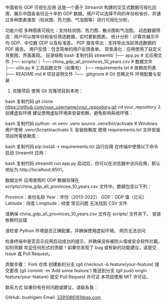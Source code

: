 中国省份 GDP 可视化应用
这是一个基于 Streamlit 构建的交互式数据可视化应用，展示中国各省份近十年的 GDP 数据。用户可以选择不同的年份和省份，并通过多种图表类型（柱状图、热力图、气泡图等）进行可视化分析。

功能介绍
多种图表可视化：支持柱状图、热力图、散点图和气泡图。
动态数据筛选：用户可以按年份和省份筛选数据，实时更新图表。
统计分析：计算并展示平均 GDP、中位数 GDP 以及标准差。
PDF 报告导出：支持导出当前筛选数据的 PDF 报告。
用户反馈：包含简单的用户反馈表单。
背景美化：应用使用了自定义背景图，界面美观。
目录结构
bash
复制代码
streamlit/
├── app.py                        # 主应用文件
├── scripts/
│   └── china_gdp_all_provinces_10_years.csv  # 数据文件
├── utils.py                      # 工具函数文件（如果有）
├── requirements.txt              # 依赖库列表
├── README.md                     # 项目说明文件
└── .gitignore                    # Git 忽略文件
环境配置与安装
1. 克隆项目
使用 Git 克隆项目到本地：

bash
复制代码
git clone https://github.com/your_username/your_repository.git
cd your_repository
2. 创建虚拟环境
建议使用虚拟环境来安装依赖，避免影响系统环境：

bash
复制代码
python -m venv .venv
source .venv/bin/activate   # Windows 用户使用 .venv\Scripts\activate
3. 安装依赖库
使用 requirements.txt 文件安装项目所需依赖库：

bash
复制代码
pip install -r requirements.txt
运行应用
在终端中使用以下命令启动 Streamlit 应用：

bash
复制代码
streamlit run app.py
启动后，你可以在浏览器中访问应用，默认地址为 http://localhost:8501。

数据文件
应用使用的 GDP 数据存储在 scripts/china_gdp_all_provinces_10_years.csv 文件中。数据包含以下列：

Province：省份名称
Year：年份（2013-2022）
GDP：GDP 值（亿元）
Latitude：纬度
Longitude：经度
常见问题
无法找到 CSV 文件

请确保 china_gdp_all_provinces_10_years.csv 文件在 scripts/ 文件夹下。
安装依赖时出错

请检查 Python 环境是否正确配置，并确保使用虚拟环境。
网页无法访问

检查终端中是否显示应用启动成功的提示，并确保没有被防火墙或安全软件拦截。
如何贡献
欢迎任何形式的贡献！如果你发现了 bug 或有新的功能建议，请提交 Issue 或 Pull Request。

贡献步骤：
Fork 仓库
创建新的分支 (git checkout -b feature/your-feature)
提交更改 (git commit -m 'Add some feature')
推送到分支 (git push origin feature/your-feature)
提交 Pull Request
许可证
本项目使用 MIT 许可证。

联系方式
如果你有任何问题或建议，请联系我：

GitHub: bushigem
Email: 3391086181@qq.com
